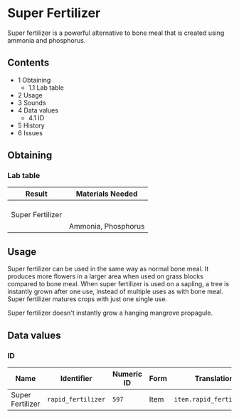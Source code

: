 # Super Fertilizer
Super fertilizer is a powerful alternative to bone meal that is created using ammonia and phosphorus.

## Contents
- 1 Obtaining
	- 1.1 Lab table
- 2 Usage
- 3 Sounds
- 4 Data values
	- 4.1 ID
- 5 History
- 6 Issues

## Obtaining
### Lab table
| Result                | Materials Needed    |
|-----------------------|---------------------|
| <br/>Super Fertilizer |                     |
|                       | Ammonia, Phosphorus |

## Usage
Super fertilizer can be used in the same way as normal bone meal. It produces more flowers in a larger area when used on grass blocks compared to bone meal. When super fertilizer is used on a sapling, a tree is instantly grown after one use, instead of multiple uses as with bone meal. Super fertilizer matures crops with just one single use.

Super fertilizer doesn't instantly grow a hanging mangrove propagule.

## Data values
### ID
| Name             | Identifier         | Numeric ID | Form | Translation key              |
|------------------|--------------------|------------|------|------------------------------|
| Super Fertilizer | `rapid_fertilizer` | `597`      | Item | `item.rapid_fertilizer.name` |


